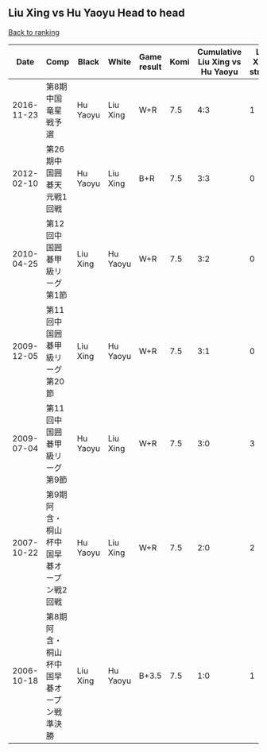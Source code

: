 ## Liu Xing vs Hu Yaoyu Head to head

[Back to ranking](../../index.md)




| **Date** | **Comp** | **Black** | **White** | **Game result** | **Komi** | **Cumulative Liu Xing vs Hu Yaoyu** | **Liu Xing streak** | **Hu Yaoyu streak** | 
| --- | --- | --- | --- | --- | --- | --- | --- | --- |
| 2016-11-23 | 第8期中国竜星戦予選 | Hu Yaoyu | Liu Xing | W+R | 7.5 | 4:3 | 1 | 0 | 
| 2012-02-10 | 第26期中国囲碁天元戦1回戦 | Hu Yaoyu | Liu Xing | B+R | 7.5 | 3:3 | 0 | 3 | 
| 2010-04-25 | 第12回中国囲碁甲級リーグ第1節 | Liu Xing | Hu Yaoyu | W+R | 7.5 | 3:2 | 0 | 2 | 
| 2009-12-05 | 第11回中国囲碁甲級リーグ第20節 | Liu Xing | Hu Yaoyu | W+R | 7.5 | 3:1 | 0 | 1 | 
| 2009-07-04 | 第11回中国囲碁甲級リーグ第9節 | Hu Yaoyu | Liu Xing | W+R | 7.5 | 3:0 | 3 | 0 | 
| 2007-10-22 | 第9期阿含・桐山杯中国早碁オープン戦2回戦 | Hu Yaoyu | Liu Xing | W+R | 7.5 | 2:0 | 2 | 0 | 
| 2006-10-18 | 第8期阿含・桐山杯中国早碁オープン戦準決勝 | Liu Xing | Hu Yaoyu | B+3.5 | 7.5 | 1:0 | 1 | 0 |




